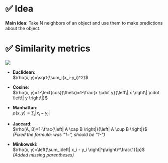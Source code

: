 # ✅ Idea

**Main idea**: Take N neighbors of an object and use them to make predictions about the object.

# ✅ Similarity metrics

![](https://yastatic.net/s3/education-portal/media/2_2_8440e10f60_6a35a4f1bc.webp)

- **Euclidean**:  
  $\rho(x, y)=\sqrt{\sum_i(x_i-y_i)^2}$

- **Cosine**:  
  $\rho(x, y)=1-\text{cos}(\theta)=1-\frac{x \cdot y}{\left\| x \right\| \cdot \left\| y \right\|}$

- **Manhattan**:  
  $\rho(x, y)=\sum_i \left| x_i - y_i \right|$

- **Jaccard**:  
  $\rho(A, B)=1-\frac{\left| A \cap B \right|}{\left| A \cup B \right|}$  
  *(Fixed the formula: was "1=", should be "1-")*

- **Minkowski**:  
  $\rho(x, y)=\left(\sum_i\left| x_i - y_i \right|^p\right)^\frac{1}{p}$  
  *(Added missing parentheses)*
